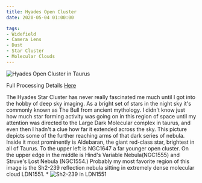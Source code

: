 ```yaml
---
title: Hyades Open Cluster
date: 2020-05-04 01:00:00

tags:
- Widefield
- Camera Lens
- Dust
- Star Cluster
- Molecular Clouds
---
```


![Hyades Open Cluster in Taurus](/Widefield/Taurus/Hyades.136x120s.135mm.L3.integration.Draft5.web.small.jpg "Hyades Open Cluster in Taurus")

Full Processing Details [Here](/Widefield/Taurus/Hyades/)

The Hyades Star Cluster has never really fascinated me much until I got into the hobby of deep sky imaging.  As a bright set of stars in the night sky it's commonly known as The Bull from ancient mythology. I didn't know just how much star forming activity was going on in this region of space until my attention was directed to the Large Dark Molecular complex in taurus, and even then I hadn't a clue how far it extended across the sky.  This picture depicts some of the further reaching arms of that dark series of nebula.  Inside it most prominently is Aldebaran, the giant red-class star, brightest in all of Taurus. To the upper left is NGC1647 a far younger open cluster.  On the upper edge in the middle is Hind's Variable Nebula(NGC1555) and Struve's Lost Nebula (NGC1554.)  Probably my most favorite region of this image is the Sh2-239 reflection nebula sitting in extremely dense molecular cloud LDN1551.
    * ![Sh2-239 in LDN1551](/Widefield/Taurus/Hyades.ROI.Sh2-239.jpg)
